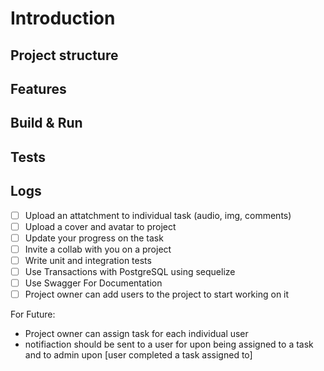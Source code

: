 # Introduction

## Project structure

## Features

## Build & Run

## Tests

## Logs

- [ ] Upload an attatchment to individual task (audio, img, comments)
- [ ] Upload a cover and avatar to project
- [ ] Update your progress on the task
- [ ] Invite a collab with you on a project
- [ ] Write unit and integration tests
- [ ] Use Transactions with PostgreSQL using sequelize
- [ ] Use Swagger For Documentation
- [ ] Project owner can add users to the project to start working on it

For Future:

- Project owner can assign task for each individual user
- notifiaction should be sent to a user for upon being assigned to a task and to admin upon [user completed a task assigned to]
